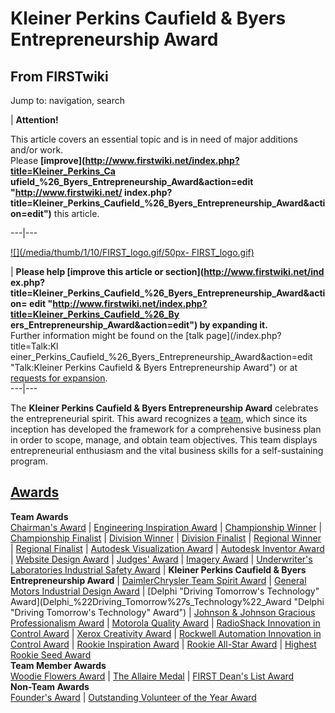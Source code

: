 # Kleiner Perkins Caufield & Byers Entrepreneurship Award

## From FIRSTwiki

Jump to: navigation, search

| **Attention!**

This article covers an essential topic and is in need of major additions and/or work.<br>
Please **[improve](http://www.firstwiki.net/index.php?title=Kleiner_Perkins_Ca
ufield_%26_Byers_Entrepreneurship_Award&action=edit "http://www.firstwiki.net/
index.php?title=Kleiner_Perkins_Caufield_%26_Byers_Entrepreneurship_Award&acti
on=edit")** this article.

---|---

[![](/media/thumb/1/10/FIRST_logo.gif/50px-
FIRST_logo.gif)](Image:FIRST_logo.gif)

| **Please help [improve this article or section](http://www.firstwiki.net/ind
ex.php?title=Kleiner_Perkins_Caufield_%26_Byers_Entrepreneurship_Award&action=
edit "http://www.firstwiki.net/index.php?title=Kleiner_Perkins_Caufield_%26_By
ers_Entrepreneurship_Award&action=edit") by expanding it.**<br>
Further information might be found on the [talk page](/index.php?title=Talk:Kl
einer_Perkins_Caufield_%26_Byers_Entrepreneurship_Award&action=edit "Talk:Kleiner Perkins Caufield & Byers Entrepreneurship Award") or at [requests for expansion](FIRSTwiki:Requests_for_expansion "FIRSTwiki:Requests for expansion").<br>
---|---

The **Kleiner Perkins Caufield & Byers Entrepreneurship Award** celebrates the entrepreneurial spirit. This award recognizes a [team](Team "Team"), which since its inception has developed the framework for a comprehensive business plan in order to scope, manage, and obtain team objectives. This team displays entrepreneurial enthusiasm and the vital business skills for a self-sustaining program.

## [Awards](Awards "Awards")

**Team Awards**<br>
[Chairman's Award](Chairman%27s_Award "Chairman's Award") | [Engineering Inspiration Award](Engineering_Inspiration_Award "Engineering Inspiration Award") | [Championship Winner](Championship_Winner "Championship Winner") | [Championship Finalist](Championship_Finalist "Championship Finalist") | [Division Winner](Division_Winner "Division Winner") | [Division Finalist](Division_Finalist "Division Finalist") | [Regional Winner](Regional_Winner "Regional Winner") | [Regional Finalist](Regional_Finalist "Regional Finalist") | [Autodesk Visualization Award](Autodesk_Visualization_Award "Autodesk
Visualization Award") | [Autodesk Inventor Award](Autodesk_Inventor_Award "Autodesk Inventor Award") | [Website Design Award](Website_Design_Award "Website Design Award") | [Judges' Award](Judges%27_Award "Judges' Award") | [Imagery Award](Imagery_Award "Imagery Award") | [Underwriter's Laboratories Industrial Safety Award](Underwriter%27s_Laboratories_Industrial_Safety_Award "Underwriter's Laboratories Industrial Safety Award") | **Kleiner Perkins Caufield & Byers Entrepreneurship Award** | [DaimlerChrysler Team Spirit Award](DaimlerChrysler_Team_Spirit_Award "DaimlerChrysler Team
Spirit Award") | [General Motors Industrial Design Award](General_Motors_Industrial_Design_Award "General Motors
Industrial Design Award") | [Delphi "Driving Tomorrow's Technology" Award](Delphi_%22Driving_Tomorrow%27s_Technology%22_Award "Delphi
"Driving Tomorrow's Technology" Award") | [Johnson & Johnson Gracious Professionalism Award](Johnson_%26_Johnson_Gracious_Professionalism_Award "Johnson
& Johnson Gracious Professionalism Award") | [Motorola Quality Award](Motorola_Quality_Award "Motorola Quality Award") | [RadioShack Innovation in Control Award](RadioShack_Innovation_in_Control_Award "RadioShack
Innovation in Control Award") | [Xerox Creativity Award](Xerox_Creativity_Award "Xerox Creativity Award") | [Rockwell Automation Innovation in Control Award](Rockwell_Automation_Innovation_in_Control_Award "Rockwell
Automation Innovation in Control Award") | [Rookie Inspiration Award](Rookie_Inspiration_Award "Rookie Inspiration Award") | [Rookie All-Star Award](Rookie_All-Star_Award "Rookie All-Star
Award") | [Highest Rookie Seed Award](Highest_Rookie_Seed_Award "Highest Rookie Seed Award")<br>
**Team Member Awards**<br>
[Woodie Flowers Award](Woodie_Flowers_Award "Woodie Flowers Award") | [The Allaire Medal](The_Allaire_Medal "The Allaire Medal") | [FIRST Dean's List Award](FIRST_Dean%27s_List_Award "FIRST Dean's
List Award")<br>
**Non-Team Awards**<br>
[Founder's Award](Founder%27s_Award "Founder's Award") | [Outstanding Volunteer of the Year Award](Outstanding_Volunteer_of_the_Year_Award "Outstanding
Volunteer of the Year Award")
